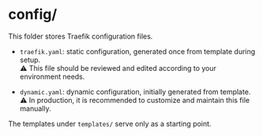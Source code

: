 # config/

This folder stores Traefik configuration files.

- `traefik.yaml`: static configuration, generated once from template during setup.  
  ⚠️ This file should be reviewed and edited according to your environment needs.  

- `dynamic.yaml`: dynamic configuration, initially generated from template.  
  ⚠️ In production, it is recommended to customize and maintain this file manually.  

The templates under `templates/` serve only as a starting point.
